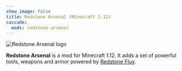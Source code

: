 ```yaml
---
show_image: false
title: Redstone Arsenal (Minecraft 1.12)
cascade:
  mods: redstone arsenal
---
```


![Redstone Arsenal logo](/images/logos/1.12/redstone-arsenal.png)


**Redstone Arsenal** is a mod for Minecraft 1.12. It adds a set of powerful
tools, weapons and armor powered by [Redstone Flux](/docs/redstone-flux/).
